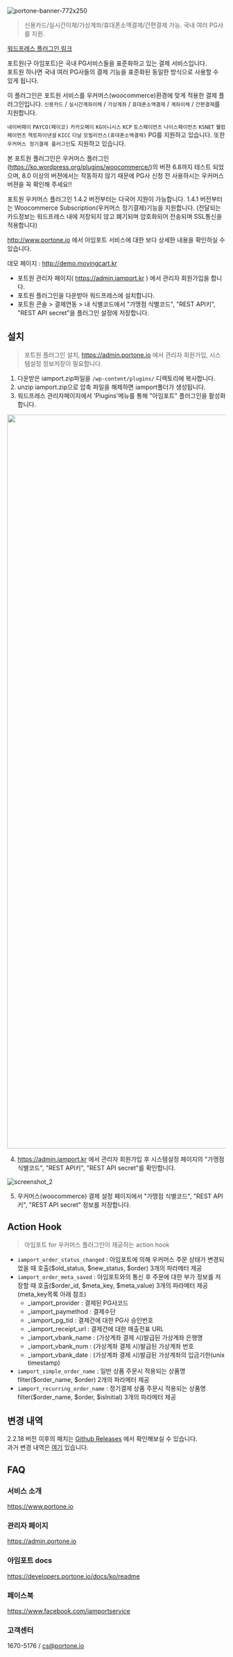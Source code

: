 ![portone-banner-772x250](https://github.com/iamport/wordpress-iamport-for-woocommerce/assets/99194042/ef03d728-d30c-4150-8e40-765b4e762c0b)

> 신용카드/실시간이체/가상계좌/휴대폰소액결제/간편결제 가능. 국내 여러 PG사를 지원.

[워드프레스 플러그인 링크](https://wordpress.org/plugins/iamport-for-woocommerce/) 

포트원(구 아임포트)은 국내 PG서비스들을 표준화하고 있는 결제 서비스입니다.<br>
포트원 하나면 국내 여러 PG사들의 결제 기능을 표준화된 동일한 방식으로 사용할 수 있게 됩니다.


이 플러그인은 포트원 서비스를 우커머스(woocommerce)환경에 맞게 적용한 결제 플러그인입니다.
`신용카드` / `실시간계좌이체` / `가상계좌` / `휴대폰소액결제` / `계좌이체` / `간편결제`를 지원합니다.

`네이버페이` `PAYCO(페이코)` `카카오페이` `KG이니시스` `KCP` `토스페이먼츠` `나이스페이먼츠` `KSNET` `웰컴페이먼츠` `헥토파이낸셜` `KICC` `다날` `모빌리언스(휴대폰소액결제)` PG를 지원하고 있습니다.
또한 `우커머스 정기결제 플러그인`도 지원하고 있습니다.


본 포트원 플러그인은 우커머스 플러그인(https://ko.wordpress.org/plugins/woocommerce/)의 버젼 6.8까지 테스트 되었으며, 8.0 이상의 버젼에서는 작동하지 않기 때문에 PG사 신청 전 사용하시는 우커머스 버젼을 꼭 확인해 주세요!!

포트원 우커머스 플러그인 1.4.2 버전부터는 다국어 지원이 가능합니다. 
1.4.1 버전부터는 Woocommerce Subscription(우커머스 정기결제)기능을 지원합니다. (전달되는 카드정보는 워드프레스 내에 저장되지 않고 폐기되며 암호화되어 전송되며 SSL통신을 적용합니다)

http://www.portone.io 에서 아임포트 서비스에 대한 보다 상세한 내용을 확인하실 수 있습니다.

데모 페이지 : http://demo.movingcart.kr <br>

* 포트원 관리자 페이지( https://admin.iamport.kr ) 에서 관리자 회원가입을 합니다.
* 포트원 플러그인을 다운받아 워드프레스에 설치합니다.
* 포트원 콘솔 > 결제연동 > 내 식별코드에서 "가맹점 식별코드", "REST API키", "REST API secret"을 플러그인 설정에 저장합니다.


## 설치
> 포트원 플러그인 설치, https://admin.portone.io 에서 관리자 회원가입, 시스템설정 정보저장이 필요합니다.

1. 다운받은 iamport.zip파일을 `/wp-content/plugins/` 디렉토리에 복사합니다.
2. unzip iamport.zip으로 압축 파일을 해제하면 iamport폴더가 생성됩니다.
3. 워드프레스 관리자페이지에서 'Plugins'메뉴를 통해 "아임포트" 플러그인을 활성화합니다.

<img width="1691" alt="" src="https://github.com/iamport/wordpress-iamport-for-woocommerce/assets/99194042/89ef1e0d-80db-4103-a973-c52c6c6139c9">

4. https://admin.iamport.kr 에서 관리자 회원가입 후 시스템설정 페이지의 "가맹점 식별코드", "REST API키", "REST API secret"를 확인합니다.
   
![screenshot_2](https://github.com/iamport/wordpress-iamport-for-woocommerce/blob/main/assets/screenshot-2.png)

5. 우커머스(woocommerce) 결제 설정 페이지에서 "가맹점 식별코드", "REST API키", "REST API secret" 정보를 저장합니다.


## Action Hook

> 아임포트 for 우커머스 플러그인이 제공하는 action hook
*   `iamport_order_status_changed` : 아임포트에 의해 우커머스 주문 상태가 변경되었을 때 호출($old\_status, $new\_status, $order) 3개의 파라메터 제공
*   `iamport_order_meta_saved` : 아임포트와의 통신 후 주문에 대한 부가 정보를 저장할 때 호출($order\_id, $meta\_key, $meta\_value) 3개의 파라메터 제공 (meta\_key목록 아래 참조)
    *   \_iamport\_provider : 결제된 PG사코드
    *   \_iamport\_paymethod : 결제수단
    *   \_iamport\_pg\_tid : 결제건에 대한 PG사 승인번호
    *   \_iamport\_receipt\_url : 결제건에 대한 매출전표 URL
    *   \_iamport\_vbank_name : (가상계좌 결제 시)발급된 가상계좌 은행명
    *   \_iamport\_vbank_num : (가상계좌 결제 시)발급된 가상계좌 번호
    *   \_iamport\_vbank_date : (가상계좌 결제 시)발급된 가상계좌의 입금기한(unix timestamp)
*   `iamport_simple_order_name` : 일반 상품 주문시 적용되는 상품명 filter($order\_name, $order) 2개의 파라메터 제공
*   `iamport_recurring_order_name` : 정기결제 상품 주문시 적용되는 상품명 filter($order\_name, $order, $isInitial) 3개의 파라메터 제공

## 변경 내역
2.2.18 버전 이후의 패치는 [Github Releases](https://github.com/iamport/wordpress-iamport-for-woocommerce/releases) 에서 확인해보실 수 있습니다.<br>
과거 변경 내역은 [여기](https://github.com/iamport/wordpress-iamport-for-woocommerce/blob/master/manuals/VERSION.md) 있습니다.

## FAQ
### 서비스 소개
https://www.portone.io
### 관리자 페이지
https://admin.portone.io
### 아임포트 docs
https://developers.portone.io/docs/ko/readme
### 페이스북
https://www.facebook.com/iamportservice
### 고객센터
1670-5176 / cs@portone.io

